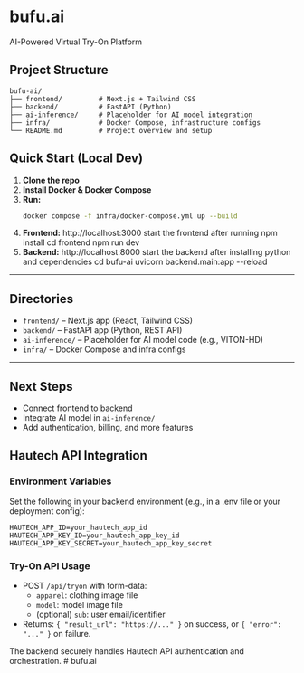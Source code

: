 # bufu.ai

AI-Powered Virtual Try-On Platform

## Project Structure

```
bufu-ai/
├── frontend/         # Next.js + Tailwind CSS
├── backend/          # FastAPI (Python)
├── ai-inference/     # Placeholder for AI model integration
├── infra/            # Docker Compose, infrastructure configs
└── README.md         # Project overview and setup
```

## Quick Start (Local Dev)

1. **Clone the repo**
2. **Install Docker & Docker Compose**
3. **Run:**
   ```bash
   docker compose -f infra/docker-compose.yml up --build
   ```
4. **Frontend:** http://localhost:3000
start the frontend after running npm install
  cd frontend
   npm run dev
6. **Backend:** http://localhost:8000
start the backend after installing python and dependencies
   cd bufu-ai
      uvicorn backend.main:app --reload

---

## Directories

- `frontend/` – Next.js app (React, Tailwind CSS)
- `backend/` – FastAPI app (Python, REST API)
- `ai-inference/` – Placeholder for AI model code (e.g., VITON-HD)
- `infra/` – Docker Compose and infra configs

---

## Next Steps
- Connect frontend to backend
- Integrate AI model in `ai-inference/`
- Add authentication, billing, and more features 

## Hautech API Integration

### Environment Variables
Set the following in your backend environment (e.g., in a .env file or your deployment config):

```
HAUTECH_APP_ID=your_hautech_app_id
HAUTECH_APP_KEY_ID=your_hautech_app_key_id
HAUTECH_APP_KEY_SECRET=your_hautech_app_key_secret
```

### Try-On API Usage
- POST `/api/tryon` with form-data:
  - `apparel`: clothing image file
  - `model`: model image file
  - (optional) `sub`: user email/identifier
- Returns: `{ "result_url": "https://..." }` on success, or `{ "error": "..." }` on failure.

The backend securely handles Hautech API authentication and orchestration. # bufu.ai
